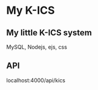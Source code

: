 # My K-ICS

## My little K-ICS system ##
MySQL, Nodejs, ejs, css

## API ##
localhost:4000/api/kics
